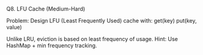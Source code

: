 Q8. LFU Cache (Medium-Hard)

Problem: Design LFU (Least Frequently Used) cache with:
get(key)
put(key, value)

Unlike LRU, eviction is based on least frequency of usage.
Hint: Use HashMap + min frequency tracking.